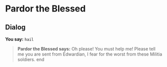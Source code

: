 # Pardor the Blessed


## Dialog

**You say:** `hail`



>**Pardor the Blessed says:** Oh please! You must help me! Please tell me you are sent from Edwardian, I fear for the worst from these Militia soldiers.
end
